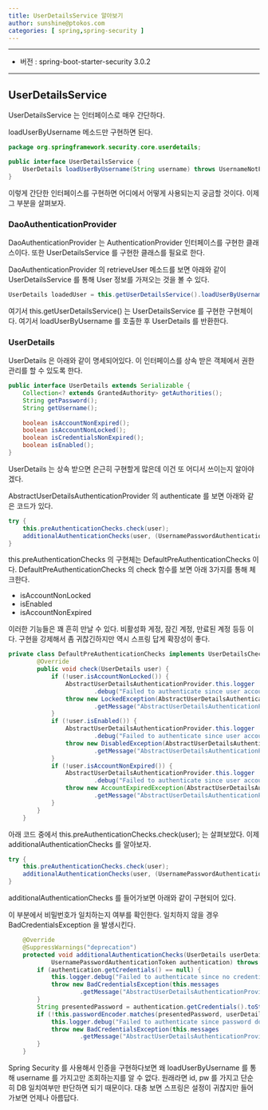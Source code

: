```yaml
---
title: UserDetailsService 알아보기
author: sunshine@ptokos.com
categories: [ spring,spring-security ]
---
```


---

- 버전 : spring-boot-starter-security 3.0.2

---

## UserDetailsService
UserDetailsService 는 인터페이스로 매우 간단하다. 

loadUserByUsername 메소드만 구현하면 된다. 

```java
package org.springframework.security.core.userdetails;

public interface UserDetailsService {
    UserDetails loadUserByUsername(String username) throws UsernameNotFoundException;
}
```

이렇게 간단한 인터페이스를 구현하면 어디에서 어떻게 사용되는지 궁금할 것이다. 이제 그 부분을 살펴보자.

### DaoAuthenticationProvider
DaoAuthenticationProvider 는 AuthenticationProvider 인터페이스를 구현한 클래스이다.
또한 UserDetailsService 를 구현한 클래스를 필요로 한다.

DaoAuthenticationProvider 의 retrieveUser 메소드를 보면 아래와 같이 UserDetailsService 를 통해 User 정보를 가져오는 것을 볼 수 있다.

```java
UserDetails loadedUser = this.getUserDetailsService().loadUserByUsername(username);
```

여기서 this.getUserDetailsService() 는 UserDetailsService 를 구현한 구현체이다.
여기서 loadUserByUsername 를 호출한 후 UserDetails 를 반환한다.

### UserDetails
UserDetails 은 아래와 같이 명세되어있다.
이 인터페이스를 상속 받은 객체에서 권한 관리를 할 수 있도록 한다.  

```java
public interface UserDetails extends Serializable {
	Collection<? extends GrantedAuthority> getAuthorities();
	String getPassword();
	String getUsername();
    
	boolean isAccountNonExpired();
	boolean isAccountNonLocked();
	boolean isCredentialsNonExpired();
	boolean isEnabled();
}
```

UserDetails 는 상속 받으면 은근히 구현할게 많은데 이건 또 어디서 쓰이는지 알아야겠다.

AbstractUserDetailsAuthenticationProvider 의 authenticate 를 보면 아래와 같은 코드가 있다.
```java
try {
    this.preAuthenticationChecks.check(user);
    additionalAuthenticationChecks(user, (UsernamePasswordAuthenticationToken) authentication);
}
```

this.preAuthenticationChecks 의 구현체는 DefaultPreAuthenticationChecks 이다.
DefaultPreAuthenticationChecks 의 check 함수를 보면 아래 3가지를 통해 체크한다. 

- isAccountNonLocked
- isEnabled
- isAccountNonExpired

이러한 기능들은 꽤 흔히 만날 수 있다. 비활성화 게정, 잠긴 계정, 만료된 계정 등등 이다. 
구현을 강제해서 좀 귀찮긴하지만 역시 스프링 답게 확장성이 좋다.

```java
private class DefaultPreAuthenticationChecks implements UserDetailsChecker {
		@Override
		public void check(UserDetails user) {
			if (!user.isAccountNonLocked()) {
				AbstractUserDetailsAuthenticationProvider.this.logger
						.debug("Failed to authenticate since user account is locked");
				throw new LockedException(AbstractUserDetailsAuthenticationProvider.this.messages
						.getMessage("AbstractUserDetailsAuthenticationProvider.locked", "User account is locked"));
			}
			if (!user.isEnabled()) {
				AbstractUserDetailsAuthenticationProvider.this.logger
						.debug("Failed to authenticate since user account is disabled");
				throw new DisabledException(AbstractUserDetailsAuthenticationProvider.this.messages
						.getMessage("AbstractUserDetailsAuthenticationProvider.disabled", "User is disabled"));
			}
			if (!user.isAccountNonExpired()) {
				AbstractUserDetailsAuthenticationProvider.this.logger
						.debug("Failed to authenticate since user account has expired");
				throw new AccountExpiredException(AbstractUserDetailsAuthenticationProvider.this.messages
						.getMessage("AbstractUserDetailsAuthenticationProvider.expired", "User account has expired"));
			}
		}
	}
```

아래 코드 중에서 this.preAuthenticationChecks.check(user); 는 살펴보았다.
이제 additionalAuthenticationChecks 를 알아보자.

```java
try {
    this.preAuthenticationChecks.check(user);
    additionalAuthenticationChecks(user, (UsernamePasswordAuthenticationToken) authentication);
}
```

additionalAuthenticationChecks 를 들어가보면 아래와 같이 구현되어 있다.

이 부분에서 비밀번호가 일치하는지 여부를 확인한다. 일치하지 않을 경우 BadCredentialsException 을 발생시킨다.

```java
	@Override
	@SuppressWarnings("deprecation")
	protected void additionalAuthenticationChecks(UserDetails userDetails,
			UsernamePasswordAuthenticationToken authentication) throws AuthenticationException {
		if (authentication.getCredentials() == null) {
			this.logger.debug("Failed to authenticate since no credentials provided");
			throw new BadCredentialsException(this.messages
					.getMessage("AbstractUserDetailsAuthenticationProvider.badCredentials", "Bad credentials"));
		}
		String presentedPassword = authentication.getCredentials().toString();
		if (!this.passwordEncoder.matches(presentedPassword, userDetails.getPassword())) {
			this.logger.debug("Failed to authenticate since password does not match stored value");
			throw new BadCredentialsException(this.messages
					.getMessage("AbstractUserDetailsAuthenticationProvider.badCredentials", "Bad credentials"));
		}
	}
```

Spring Security 를 사용해서 인증을 구현하다보면 왜 loadUserByUsername 를 통해 username 를 가지고만 조회하는지를 알 수 없다.
원래라면 id, pw 를 가지고 단순히 DB 일치여부만 판단하면 되기 때문이다. 대충 보면 스프링은 설정이 귀찮지만 들어가보면 언제나 아름답다.


